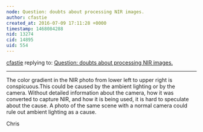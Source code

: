 ```yaml
---
node: Question: doubts about processing NIR images.
author: cfastie
created_at: 2016-07-09 17:11:28 +0000
timestamp: 1468084288
nid: 13274
cid: 14895
uid: 554
---
```




[cfastie](../profile/cfastie) replying to: [Question: doubts about processing NIR images.](../notes/ahcalori/07-09-2016/question-doubts-about-processing-nir-images)

----
The color gradient in the NIR photo from lower left to upper right is conspicuous.This could be caused by the ambient lighting or by the camera. Without detailed information about the camera, how it was converted to capture NIR, and how it is being used, it is hard to speculate about the cause. A photo of the same scene with a normal camera could rule out ambient lighting as a cause.

Chris